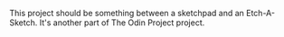 This project should be something between a sketchpad and an Etch-A-Sketch. It's another part of The Odin Project project.
